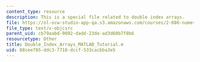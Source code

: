 ```yaml
---
content_type: resource
description: This is a special file related to double index arrays.
file: https://ol-ocw-studio-app-qa.s3.amazonaws.com/courses/2-086-numerical-computation-for-mechanical-engineers-fall-2014/88cee785ddc37718dccf533cacbba3e5_Double_Index_Arrays_MATLAB_Tutorial.m
file_type: text/x-objcsrc
parent_uid: cb79aabd-9092-dadd-23de-ad3d60b7f8b6
resourcetype: Other
title: Double_Index_Arrays_MATLAB_Tutorial.m
uid: 88cee785-ddc3-7718-dccf-533cacbba3e5
---
```

